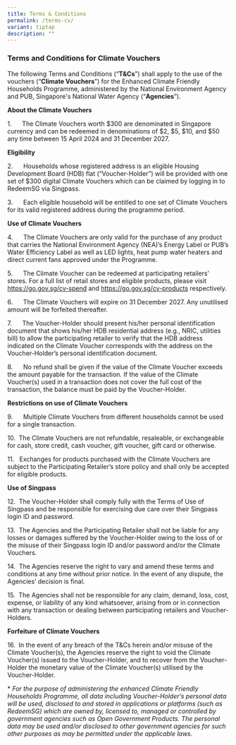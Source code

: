 ```yaml
---
title: Terms & Conditions
permalink: /terms-cv/
variant: tiptap
description: ""
---
```

<h3><strong>Terms and Conditions for Climate Vouchers</strong></h3>
<p>The following Terms and Conditions (“<strong>T&amp;Cs</strong>”) shall
apply to the use of the vouchers (“<strong>Climate Vouchers</strong>”)
for the Enhanced Climate Friendly Households Programme, administered by
the National Environment Agency and PUB, Singapore's National Water Agency
(“<strong>Agencies</strong>”).</p>
<p><strong>About the Climate Vouchers</strong>
</p>
<p>1.&nbsp;&nbsp;&nbsp;&nbsp;&nbsp; The Climate Vouchers worth $300 are denominated
in Singapore currency and can be redeemed in denominations of $2, $5, $10,
and $50 any time between 15 April 2024 and 31 December 2027.</p>
<p><strong>Eligibility</strong>
</p>
<p>2.&nbsp;&nbsp;&nbsp;&nbsp;&nbsp; Households whose registered address is
an eligible Housing Development Board (HDB) flat (“Voucher-Holder”) will
be provided with one set of $300 digital Climate Vouchers which can be
claimed by logging in to RedeemSG via Singpass.</p>
<p>3.&nbsp;&nbsp;&nbsp;&nbsp;&nbsp; Each eligible household will be entitled
to one set of Climate Vouchers for its valid registered address during
the programme period.</p>
<p><strong>Use of Climate Vouchers</strong>
</p>
<p>4.&nbsp;&nbsp;&nbsp;&nbsp;&nbsp; The Climate Vouchers are only valid for
the purchase of any product that carries the National Environment Agency
(NEA)’s Energy Label or PUB’s Water Efficiency Label as well as LED lights,
heat pump water heaters and direct current fans approved under the Programme.</p>
<p>5.&nbsp;&nbsp;&nbsp;&nbsp;&nbsp; The Climate Voucher can be redeemed at
participating retailers’ stores. For a full list of retail stores and eligible
products, please visit <a href="cv-spend" rel="noopener noreferrer nofollow" target="_blank">https://go.gov.sg/cv-spend</a> and <a href="www.go.gov.sg/cv-products" rel="noopener noreferrer nofollow" target="_blank">https://go.gov.sg/cv-products</a>&nbsp;respectively.</p>
<p>6.&nbsp;&nbsp;&nbsp;&nbsp;&nbsp; The Climate Vouchers will expire on 31
December 2027. Any unutilised amount will be forfeited thereafter.</p>
<p>7.&nbsp;&nbsp;&nbsp;&nbsp;&nbsp; The Voucher-Holder should present his/her
personal identification document that shows his/her HDB residential address
(e.g., NRIC, utilities bill) to allow the participating retailer to verify
that the HDB address indicated on the Climate Voucher corresponds with
the address on the Voucher-Holder’s personal identification document.</p>
<p>8.&nbsp;&nbsp;&nbsp;&nbsp;&nbsp; No refund shall be given if the value
of the Climate Voucher exceeds the amount payable for the transaction.
If the value of the Climate Voucher(s) used in a transaction does not cover
the full cost of the transaction, the balance must be paid by the Voucher-Holder.</p>
<p><strong>Restrictions on use of Climate Vouchers</strong>
</p>
<p>9.&nbsp;&nbsp;&nbsp;&nbsp;&nbsp; Multiple Climate Vouchers from different
households cannot be used for a single transaction.</p>
<p>10.&nbsp; The Climate Vouchers are not refundable, resaleable, or exchangeable
for cash, store credit, cash voucher, gift voucher, gift card or otherwise.</p>
<p>11.&nbsp;&nbsp; Exchanges for products purchased with the Climate Vouchers
are subject to the Participating Retailer’s store policy and shall only
be accepted for eligible products.</p>
<p><strong>Use of Singpass</strong>
</p>
<p>12.&nbsp; The Voucher-Holder shall comply fully with the Terms of Use
of Singpass and be responsible for exercising due care over their Singpass
login ID and password.</p>
<p>13.&nbsp; The Agencies and the Participating Retailer shall not be liable
for any losses or damages suffered by the Voucher-Holder owing to the loss
of or the misuse of their Singpass login ID and/or password and/or the
Climate Vouchers.</p>
<p>14.&nbsp; The Agencies reserve the right to vary and amend these terms
and conditions at any time without prior notice. In the event of any dispute,
the Agencies’ decision is final.</p>
<p>15.&nbsp; The Agencies shall not be responsible for any claim, demand,
loss, cost, expense, or liability of any kind whatsoever, arising from
or in connection with any transaction or dealing between participating
retailers and Voucher-Holders.</p>
<p><strong>Forfeiture of Climate Vouchers</strong>
</p>
<p>16.&nbsp; In the event of any breach of the T&amp;Cs herein and/or misuse
of the Climate Voucher(s), the Agencies reserve the right to void the Climate
Voucher(s) issued to the Voucher-Holder, and to recover from the Voucher-Holder
the monetary value of the Climate Voucher(s) utilised by the Voucher-Holder.</p>
<p>*<em> For the purpose of administering the enhanced Climate Friendly Households Programme, all data including Voucher-Holder’s personal data will be used, disclosed to and stored in applications or platforms (such as RedeemSG) which are owned by, licensed to, managed or controlled by government agencies such as Open Government Products. The personal data may be used and/or disclosed to other government agencies for such other purposes as may be permitted under the applicable laws.</em>
</p>
